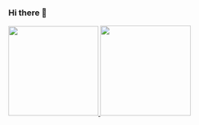 ### Hi there 👋

<div>
  <a href="https://github.com/andteixeira10">
    <img height="180em" src="https://github-read-me-stats.vercel.app/api?username=andteixeira10&show_icons=true&theme=midnight-purple&include_all_commits=true&count_private=true"/>
  <img height="181em" src="https://github-readme-stats.vercel.app/api/top-langs/?username=andteixeira10&layout=compact&langs_count=16&theme=midnight-purple"/>
</div>
